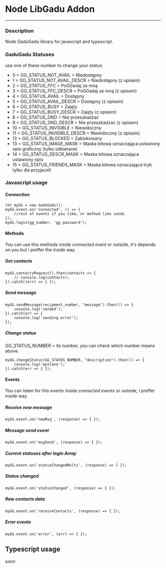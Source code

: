 # Node LibGadu Addon
 - - - -
### Description
Node GaduGadu library for javascript and typescript.

### GaduGadu Statuses
use one of these number to change your status:
 
* 0 = GG_STATUS_NOT_AVAIL = 	Niedostępny
* 1 = GG_STATUS_NOT_AVAIL_DESCR = 	Niedostępny (z opisem)
* 2 = GG_STATUS_FFC = 	PoGGadaj ze mną
* 3 = GG_STATUS_FFC_DESCR = 	PoGGadaj ze mną (z opisem)
* 4 = GG_STATUS_AVAIL = Dostępny
* 5 = GG_STATUS_AVAIL_DESCR = Dostępny (z opisem)
* 6 = GG_STATUS_BUSY = Zajęty
* 7 = GG_STATUS_BUSY_DESCR = Zajęty (z opisem)
* 8 = GG_STATUS_DND = Nie przeszkadzać
* 9 = GG_STATUS_DND_DESCR = Nie przeszkadzać (z opisem)
* 10 = GG_STATUS_INVISIBLE = 	Niewidoczny
* 11 = GG_STATUS_INVISIBLE_DESCR = Niewidoczny (z opisem)
* 12 = GG_STATUS_BLOCKED = Zablokowany
* 13 = GG_STATUS_IMAGE_MASK = Maska bitowa oznaczająca ustawiony opis graficzny (tylko odbierane)
* 14 = GG_STATUS_DESCR_MASK = Maska bitowa oznaczająca ustawiony opis
* 15 = GG_STATUS_FRIENDS_MASK = Maska bitowa oznaczająca tryb tylko dla przyjaciół

### Javascript usage
#### Connection
```
let myGG = new GaduGadu(); 
myGG.event.on('connected', () => {
    //rest of events if you like, or method like sends
});
myGG.login(gg_number, 'gg password');
```

#### Methods
You can use this methods inside *connected event* or outside, it's depends on you but i preffer the inside way.

##### Get contacts
```
myGG.contactsRequest().then(contacts => {
	// console.log(contacts);
}).catch((err) => { });
```

##### Send message
```
myGG.sendMessage(recipment_number, "message").then(() => {
	console.log('sended');
}).catch(err => { 
    console.log('sending error');
});
```
##### Change status
GG_STATUS_NUMBER = its number, you can check which number means above.
```
myGG.changeStatus(GG_STATUS_NUMBER, "description").then(() => {
	console.log('wyslano');
}).catch(err => { });
```

#### Events
You can listen for this events inside *connected events* or outside, i preffer inside way.

##### Receive new message
```
myGG.event.on('newMsg', (response) => { });
```

##### Message send event
```
myGG.event.on('msgSend', (response) => { });
```

##### Current statuses after login *Array*
```
myGG.event.on('statusChangedMulti', (response) => { });
```
##### Status changed
```
myGG.event.on('statusChanged', (response) => { });
```

##### Raw contacts data
```
myGG.event.on('receiveContacts', (response) => { });
```
##### Error events
```
myGG.event.on('error', (err) => { });
```
## Typescript usage
*soon* 